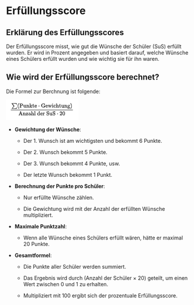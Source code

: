 # Erfüllungsscore

## Erklärung des Erfüllungsscores
Der Erfüllungsscore misst, wie gut die Wünsche der Schüler (SuS) erfüllt wurden. Er wird in Prozent angegeben und basiert darauf, welche Wünsche eines Schülers erfüllt wurden und wie wichtig sie für ihn waren.


## **Wie wird der Erfüllungsscore berechnet?**
Die Formel zur Berchnung ist folgende:

![Berechnungsformel](bilder\mathematischeFormel.jpg)

- **Gewichtung der Wünsche**:

    - Der 1. Wunsch ist am wichtigsten und bekommt 6 Punkte.

    - Der 2. Wunsch bekommt 5 Punkte.

    - Der 3. Wunsch bekommt 4 Punkte, usw.

    - Der letzte Wunsch bekommt 1 Punkt.


- **Berechnung der Punkte pro Schüler**:

    - Nur erfüllte Wünsche zählen.

    - Die Gewichtung wird mit der Anzahl der erfüllten Wünsche multipliziert.

- **Maximale Punktzahl**:

    - Wenn alle Wünsche eines Schülers erfüllt wären, hätte er maximal 20 Punkte.

- **Gesamtformel**:

    - Die Punkte aller Schüler werden summiert.

    - Das Ergebnis wird durch (Anzahl der Schüler × 20) geteilt, um einen Wert zwischen 0 und 1 zu erhalten.

    - Multipliziert mit 100 ergibt sich der prozentuale Erfüllungsscore.
